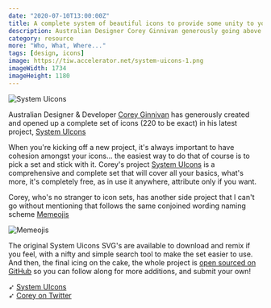 ```yaml
---
date: "2020-07-10T13:00:00Z"
title: A complete system of beautiful icons to provide some unity to your next project
description: Australian Designer Corey Ginnivan generously going above and beyond with this icon set.
category: resource
more: "Who, What, Where..."
tags: [design, icons]
image: https://tiw.accelerator.net/system-uicons-1.png
imageWidth: 1734
imageHeight: 1180
---
```


![System Uicons](<https://tiw.accelerator.net/system-uicons-1.png;resize(450,400,fit)/quantize(10)/quality(60).png>)

Australian Designer & Developer [Corey Ginnivan](https://corey.ginnivan.net/) has generously created and opened up a complete set of icons (220 to be exact) in his latest project, [System UIcons](https://systemuicons.com/)

<!--more-->

When you're kicking off a new project, it's always important to have cohesion amongst your icons... the easiest way to do that of course is to pick a set and stick with it. Corey's project [System UIcons](https://systemuicons.com/) is a comprehensive and complete set that will cover all your basics, what's more, it's completely free, as in use it anywhere, attribute only if you want.

Corey, who's no stranger to icon sets, has another side project that I can't go without mentioning that follows the same conjoined wording naming scheme [Memeojis](https://www.memeoji.lol/)

![Memeojis](<https://tiw.accelerator.net/system-uicons-2.png;resize(450,400,fit)/quantize(20)/quality(20).png>)

The original System Uicons SVG's are available to download and remix if you feel, with a nifty and simple search tool to make the set easier to use. And then, the final icing on the cake, the whole project is [open sourced on GitHub](https://github.com/CoreyGinnivan/system-uicons) so you can follow along for more additions, and submit your own!

➶ [System UIcons](https://systemuicons.com/)  
➶ [Corey on Twitter](https://twitter.com/CoreyGinnivan)
